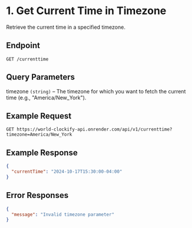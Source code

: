# 1. Get Current Time in Timezone

Retrieve the current time in a specified timezone.

## Endpoint

```http
GET /currenttime
```

## Query Parameters

timezone `(string)` – The timezone for which you want to fetch the current time (e.g., "America/New_York").

## Example Request

```http
GET https://world-clockify-api.onrender.com/api/v1/currenttime?timezone=America/New_York
```

## Example Response

```json
{
  "currentTime": "2024-10-17T15:30:00-04:00"
}
```

## Error Responses

```json
{
  "message": "Invalid timezone parameter"
}
```
